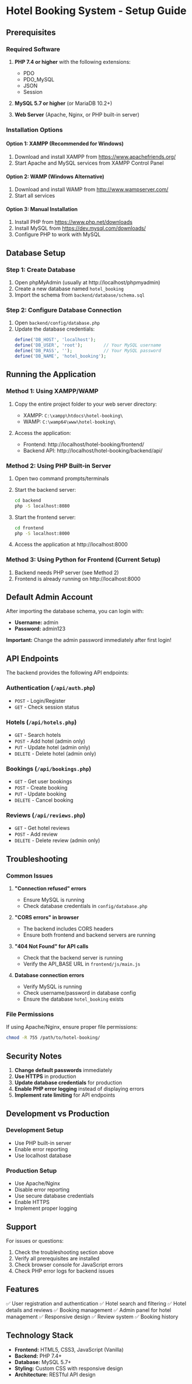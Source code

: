 # Hotel Booking System - Setup Guide

## Prerequisites

### Required Software
1. **PHP 7.4 or higher** with the following extensions:
   - PDO
   - PDO_MySQL
   - JSON
   - Session

2. **MySQL 5.7 or higher** (or MariaDB 10.2+)

3. **Web Server** (Apache, Nginx, or PHP built-in server)

### Installation Options

#### Option 1: XAMPP (Recommended for Windows)
1. Download and install XAMPP from https://www.apachefriends.org/
2. Start Apache and MySQL services from XAMPP Control Panel

#### Option 2: WAMP (Windows Alternative)
1. Download and install WAMP from http://www.wampserver.com/
2. Start all services

#### Option 3: Manual Installation
1. Install PHP from https://www.php.net/downloads
2. Install MySQL from https://dev.mysql.com/downloads/
3. Configure PHP to work with MySQL

## Database Setup

### Step 1: Create Database
1. Open phpMyAdmin (usually at http://localhost/phpmyadmin)
2. Create a new database named `hotel_booking`
3. Import the schema from `backend/database/schema.sql`

### Step 2: Configure Database Connection
1. Open `backend/config/database.php`
2. Update the database credentials:
   ```php
   define('DB_HOST', 'localhost');
   define('DB_USER', 'root');        // Your MySQL username
   define('DB_PASS', '');            // Your MySQL password
   define('DB_NAME', 'hotel_booking');
   ```

## Running the Application

### Method 1: Using XAMPP/WAMP
1. Copy the entire project folder to your web server directory:
   - XAMPP: `C:\xampp\htdocs\hotel-booking\`
   - WAMP: `C:\wamp64\www\hotel-booking\`

2. Access the application:
   - Frontend: http://localhost/hotel-booking/frontend/
   - Backend API: http://localhost/hotel-booking/backend/api/

### Method 2: Using PHP Built-in Server
1. Open two command prompts/terminals

2. Start the backend server:
   ```bash
   cd backend
   php -S localhost:8080
   ```

3. Start the frontend server:
   ```bash
   cd frontend
   php -S localhost:8000
   ```

4. Access the application at http://localhost:8000

### Method 3: Using Python for Frontend (Current Setup)
1. Backend needs PHP server (see Method 2)
2. Frontend is already running on http://localhost:8000

## Default Admin Account

After importing the database schema, you can login with:
- **Username:** admin
- **Password:** admin123

**Important:** Change the admin password immediately after first login!

## API Endpoints

The backend provides the following API endpoints:

### Authentication (`/api/auth.php`)
- `POST` - Login/Register
- `GET` - Check session status

### Hotels (`/api/hotels.php`)
- `GET` - Search hotels
- `POST` - Add hotel (admin only)
- `PUT` - Update hotel (admin only)
- `DELETE` - Delete hotel (admin only)

### Bookings (`/api/bookings.php`)
- `GET` - Get user bookings
- `POST` - Create booking
- `PUT` - Update booking
- `DELETE` - Cancel booking

### Reviews (`/api/reviews.php`)
- `GET` - Get hotel reviews
- `POST` - Add review
- `DELETE` - Delete review (admin only)

## Troubleshooting

### Common Issues

1. **"Connection refused" errors**
   - Ensure MySQL is running
   - Check database credentials in `config/database.php`

2. **"CORS errors" in browser**
   - The backend includes CORS headers
   - Ensure both frontend and backend servers are running

3. **"404 Not Found" for API calls**
   - Check that the backend server is running
   - Verify the API_BASE URL in `frontend/js/main.js`

4. **Database connection errors**
   - Verify MySQL is running
   - Check username/password in database config
   - Ensure the database `hotel_booking` exists

### File Permissions
If using Apache/Nginx, ensure proper file permissions:
```bash
chmod -R 755 /path/to/hotel-booking/
```

## Security Notes

1. **Change default passwords** immediately
2. **Use HTTPS** in production
3. **Update database credentials** for production
4. **Enable PHP error logging** instead of displaying errors
5. **Implement rate limiting** for API endpoints

## Development vs Production

### Development Setup
- Use PHP built-in server
- Enable error reporting
- Use localhost database

### Production Setup
- Use Apache/Nginx
- Disable error reporting
- Use secure database credentials
- Enable HTTPS
- Implement proper logging

## Support

For issues or questions:
1. Check the troubleshooting section above
2. Verify all prerequisites are installed
3. Check browser console for JavaScript errors
4. Check PHP error logs for backend issues

## Features

✅ User registration and authentication
✅ Hotel search and filtering
✅ Hotel details and reviews
✅ Booking management
✅ Admin panel for hotel management
✅ Responsive design
✅ Review system
✅ Booking history

## Technology Stack

- **Frontend:** HTML5, CSS3, JavaScript (Vanilla)
- **Backend:** PHP 7.4+
- **Database:** MySQL 5.7+
- **Styling:** Custom CSS with responsive design
- **Architecture:** RESTful API design